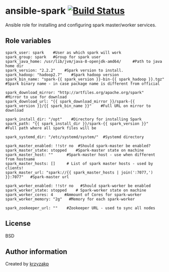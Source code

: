 ansible-spark [![Build Status](https://travis-ci.org/krzyzakp/ansible-spark.svg?branch=master)](https://travis-ci.org/krzyzakp/ansible-spark)
=========

Ansible role for installing and configuring spark master/worker services.


## Role variables
```
spark_user: spark    #User as which spark will work
spark_group: spark   #Group for spark user
spark_java_home: /usr/lib/jvm/java-8-openjdk-amd64/     #Path to java home dir
spark_version: "2.2.2"    #Spark version to install.
spark_hadoop: "hadoop2.7"    #Spark hadoop version
spark_bin_name: "spark-{{ spark_version }}-bin-{{ spark_hadoop }}.tgz"   #Spark binary name - in case package name is different from official

spark_download_mirror: "http://artfiles.org/apache.org/spark"    #Mirror to use for download
spark_download_url: "{{ spark_download_mirror }}/spark-{{ spark_version }}/{{ spark_bin_name }}"    #Full URL on mirror to download

spark_install_dir: "/opt"    #Directory for installing Spark
spark_path: "{{ spark_install_dir }}/spark-{{ spark_version }}"   #Full path where all spark files will be

spark_systemd_dir: "/etc/systemd/system/"  #Systemd directory

spark_master_enabled: !!str no  #Should spark-master be enabled?
spark_master_state: stopped    #Spark-master state on machine
spark_master_host: ""      #Spark-master host - use when different from hostname
spark_master_hosts: []     # List of spark master hosts - used by clients!
spark_master_url: "spark://{{ spark_master_hosts | join(':7077,') }}:7077"   #Spark-master url

spark_worker_enabled: !!str no   #Should spark-worker be enabled
spark_worker_state: stopped    # Spark-worker state on machine
spark_worker_cores: 4     #Ammount of Cores for spark-worker
spark_worker_memory: "2g"   #Memory for each spark-worker

spark_zookeeper_url: ""    #Zookeeper URL - used to sync all nodes 
```

## License
BSD


## Author information
Created by [krzyzakp](https://github.com/krzyzakp)
